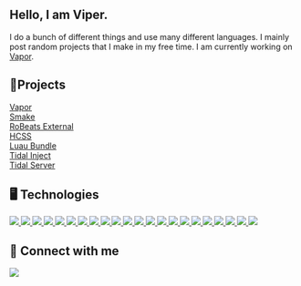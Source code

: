 ## Hello, I am Viper.
I do a bunch of different things and use many different languages. I mainly post random projects that I make in my free time. I am currently working on [Vapor](https://github.com/ViperTools/Vapor).

## 📘Projects

[Vapor](https://github.com/ViperTools/Vapor)\
[Smake](https://github.com/Syntad/smake)\
[RoBeats External](https://github.com/ViperTools/RoBeats-External-Autoplayer)\
[HCSS](https://github.com/ViperTools/HCSS)\
[Luau Bundle](https://github.com/ViperTools/LuauBundle)\
[Tidal Inject](https://github.com/ViperTools/Tidal-Inject)\
[Tidal Server](https://github.com/ViperTools/Tidal-Song-API-Server)

## 🖥️ Technologies

<a href="https://en.wikipedia.org/wiki/C_(programming_language)">
<img src="https://viper.tools/badges/C.svg">
</a>
<a href="https://cplusplus.com/">
<img src="https://viper.tools/badges/CPP.svg">
</a>
<a href="https://learn.microsoft.com/en-us/windows/apps/winui/">
<img src="https://viper.tools/badges/XAML.svg">
</a>
<a href="https://learn.microsoft.com/en-us/powershell/">
<img src="https://viper.tools/badges/Powershell.svg">
</a>
<a href="https://en.wikipedia.org/wiki/CSS">
<img src="https://viper.tools/badges/CSS.svg">
</a>
<a href="https://www.lua.org/">
<img src="https://viper.tools/badges/Lua.svg">
</a>
<a href="https://create.roblox.com/">
<img src="https://viper.tools/badges/RobloxStudio.svg">
</a>
<a href="https://learn.microsoft.com/en-us/windows/win32/apiindex/windows-api-list">
<img src="https://viper.tools/badges/WinAPI.svg">
</a>
<a href="https://www.nasm.us/">
<img src="https://viper.tools/badges/NASM.svg">
</a>
<a href="https://dotnet.microsoft.com/en-us/">
<img src="https://viper.tools/badges/CS.svg">
</a>
<a href="https://graphql.org/">
<img src="https://viper.tools/badges/GraphQL.svg">
</a>
<a href="https://html.com/">
<img src="https://viper.tools/badges/HTML.svg">
</a>
<a href="https://svelte.dev/">
<img src="https://viper.tools/badges/Svelte.svg">
</a>
<a href="https://www.autodesk.com/products/fusion-360/overview">
<img src="https://viper.tools/badges/Fusion360.svg">
</a>
<a href="https://git-scm.com/">
<img src="https://viper.tools/badges/Git.svg">
</a>
<a href="https://www.javascript.com/">
<img src="https://viper.tools/badges/JS.svg">
</a>
<a href="https://www.arduino.cc/">
<img src="https://viper.tools/badges/Arduino.svg">
</a>
<a href="https://dotnet.microsoft.com/en-us/apps/aspnet">
<img src="https://viper.tools/badges/ASP.svg">
</a>
<a href="https://www.java.com/en/">
<img src="https://viper.tools/badges/Java.svg">
</a>
<a href="https://www.mysql.com/">
<img src="https://viper.tools/badges/MYSQL.svg">
</a>
<a href="https://www.mongodb.com/">
<img src="https://viper.tools/badges/MongoDB.svg">
</a>
<a href="https://www.gnu.org/software/bash/">
<img src="https://viper.tools/badges/Bash.svg">
</a>

## 🔗 Connect with me
<a href="https://discord.com/invite/qEgGGy69Kw">
<img src="https://viper.tools/badges/Discord.svg">
</a>
